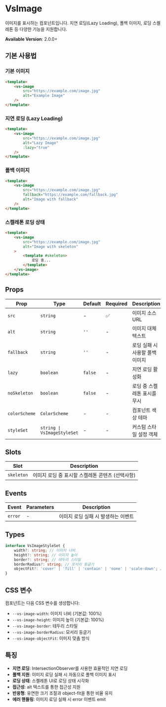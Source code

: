 # VsImage

이미지를 표시하는 컴포넌트입니다. 지연 로딩(Lazy Loading), 폴백 이미지, 로딩 스켈레톤 등 다양한 기능을 지원합니다.

**Available Version**: 2.0.0+

## 기본 사용법

### 기본 이미지

```html
<template>
    <vs-image
        src="https://example.com/image.jpg"
        alt="Example Image"
    />
</template>
```

### 지연 로딩 (Lazy Loading)

```html
<template>
    <vs-image
        src="https://example.com/image.jpg"
        alt="Lazy Image"
        :lazy="true"
    />
</template>
```

### 폴백 이미지

```html
<template>
    <vs-image
        src="https://example.com/image.jpg"
        fallback="https://example.com/fallback.jpg"
        alt="Image with fallback"
    />
</template>
```

### 스켈레톤 로딩 상태

```html
<template>
    <vs-image
        src="https://example.com/image.jpg"
        alt="Image with skeleton"
    >
        <template #skeleton>
            로딩 중...
        </template>
    </vs-image>
</template>
```

## Props

| Prop          | Type                        | Default | Required | Description                     |
| ------------- | --------------------------- | ------- | -------- | ------------------------------- |
| `src`         | `string`                    | -       | ✅       | 이미지 소스 URL                 |
| `alt`         | `string`                    | `''`    | -        | 이미지 대체 텍스트              |
| `fallback`    | `string`                    | `''`    | -        | 로딩 실패 시 사용할 폴백 이미지 |
| `lazy`        | `boolean`                   | `false` | -        | 지연 로딩 활성화                |
| `noSkeleton`  | `boolean`                   | `false` | -        | 로딩 중 스켈레톤 표시를 무시    |
| `colorScheme` | `ColorScheme`               | -       | -        | 컴포넌트 색상 테마              |
| `styleSet`    | `string \| VsImageStyleSet` | -       | -        | 커스텀 스타일 설정 객체         |

## Slots

| Slot       | Description                                      |
| ---------- | ------------------------------------------------ |
| `skeleton` | 이미지 로딩 중 표시할 스켈레톤 콘텐츠 (선택사항) |

## Events

| Event   | Parameters | Description                         |
| ------- | ---------- | ----------------------------------- |
| `error` | -          | 이미지 로딩 실패 시 발생하는 이벤트 |

## Types

```typescript
interface VsImageStyleSet {
    width?: string; // 이미지 너비
    height?: string; // 이미지 높이
    border?: string; // 테두리 스타일
    borderRadius?: string; // 모서리 둥글기
    objectFit?: 'cover' | 'fill' | 'contain' | 'none' | 'scale-down'; // 이미지 맞춤 방식
}
```

## CSS 변수

컴포넌트는 다음 CSS 변수를 생성합니다:

- `--vs-image-width`: 이미지 너비 (기본값: 100%)
- `--vs-image-height`: 이미지 높이 (기본값: 100%)
- `--vs-image-border`: 테두리 스타일
- `--vs-image-borderRadius`: 모서리 둥글기
- `--vs-image-objectFit`: 이미지 맞춤 방식

## 특징

- **지연 로딩**: IntersectionObserver를 사용한 효율적인 지연 로딩
- **폴백 지원**: 이미지 로딩 실패 시 자동으로 폴백 이미지 표시
- **로딩 상태**: 스켈레톤 UI로 로딩 상태 시각화
- **접근성**: alt 텍스트를 통한 접근성 지원
- **반응형**: 유연한 크기 조절과 object-fit을 통한 비율 유지
- **에러 핸들링**: 이미지 로딩 실패 시 error 이벤트 emit
